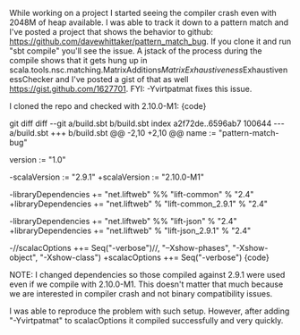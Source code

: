 While working on a project I started seeing the compiler crash even with 2048M of heap available.  I was able to track it down to a pattern match and I've posted a project that shows the behavior to github: https://github.com/davewhittaker/pattern_match_bug.  If you clone it and run "sbt compile" you'll see the issue.  A jstack of the process during the compile shows that it gets hung up in scala.tools.nsc.matching.MatrixAdditions$MatrixExhaustiveness$ExhaustivenessChecker and I've posted a gist of that as well https://gist.github.com/1627701.
FYI: -Yvirtpatmat fixes this issue.

I cloned the repo and checked with 2.10.0-M1:
{code}

git diff
diff --git a/build.sbt b/build.sbt
index a2f72de..6596ab7 100644
--- a/build.sbt
+++ b/build.sbt
@@ -2,10 +2,10 @@ name := "pattern-match-bug"
 
 version := "1.0"
 
-scalaVersion := "2.9.1"
+scalaVersion := "2.10.0-M1"
 
-libraryDependencies += "net.liftweb" %% "lift-common" % "2.4"
+libraryDependencies += "net.liftweb" % "lift-common_2.9.1" % "2.4"
 
-libraryDependencies += "net.liftweb" %% "lift-json" % "2.4"
+libraryDependencies += "net.liftweb" % "lift-json_2.9.1" % "2.4"
 
-//scalacOptions ++= Seq("-verbose")//, "–Xshow-phases", "-Xshow-object", "-Xshow-class")
+scalacOptions ++= Seq("-verbose")
{code}

NOTE: I changed dependencies so those compiled against 2.9.1 were used even if we compile with 2.10.0-M1. This doesn't matter that much because we are interested in compiler crash and not binary compatibility issues.

I was able to reproduce the problem with such setup. However, after adding "-Yvirtpatmat" to scalacOptions it compiled successfully and very quickly.
